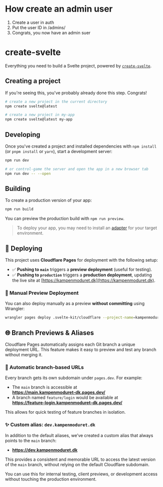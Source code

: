 # How create an admin user

1. Create a user in auth
2. Put the user ID in /admins/
3. Congrats, you now have an admin suer


# create-svelte

Everything you need to build a Svelte project, powered by [`create-svelte`](https://github.com/sveltejs/kit/tree/main/packages/create-svelte).

## Creating a project

If you're seeing this, you've probably already done this step. Congrats!

```bash
# create a new project in the current directory
npm create svelte@latest

# create a new project in my-app
npm create svelte@latest my-app
```

## Developing

Once you've created a project and installed dependencies with `npm install` (or `pnpm install` or `yarn`), start a development server:

```bash
npm run dev

# or control-game the server and open the app in a new browser tab
npm run dev -- --open
```

## Building

To create a production version of your app:

```bash
npm run build
```

You can preview the production build with `npm run preview`.

> To deploy your app, you may need to install an [adapter](https://kit.svelte.dev/docs/adapters) for your target environment.


## 🚀 Deploying

This project uses **Cloudflare Pages** for deployment with the following setup:

- ✅ **Pushing to `main`** triggers a **preview deployment** (useful for testing).
- ✅ **Pushing to `production`** triggers a **production deployment**, updating the live site at [https://kampenmoduret.dk](https://kampenmoduret.dk).

### 🔧 Manual Preview Deployment

You can also deploy manually as a preview **without committing** using Wrangler:

```bash
wrangler pages deploy .svelte-kit/cloudflare --project-name=kampenmoduret-dk
```

## 🌐 Branch Previews & Aliases

Cloudflare Pages automatically assigns each Git branch a unique deployment URL. This feature makes it easy to preview and test any branch without merging it.

### 🔁 Automatic branch-based URLs

Every branch gets its own subdomain under `pages.dev`. For example:

- The `main` branch is accessible at  
  **https://main.kampenmoduret-dk.pages.dev/**
- A branch named `feature/login` would be available at  
  **https://feature-login.kampenmoduret-dk.pages.dev/**

This allows for quick testing of feature branches in isolation.

### ✨ Custom alias: `dev.kampenmoduret.dk`

In addition to the default aliases, we’ve created a custom alias that always points to the `main` branch:

- **https://dev.kampenmoduret.dk**

This provides a consistent and memorable URL to access the latest version of the `main` branch, without relying on the default Cloudflare subdomain.

You can use this for internal testing, client previews, or development access without touching the production environment.